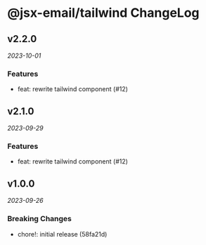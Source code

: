 # @jsx-email/tailwind ChangeLog

## v2.2.0

_2023-10-01_

### Features

- feat: rewrite tailwind component (#12)

## v2.1.0

_2023-09-29_

### Features

- feat: rewrite tailwind component (#12)

## v1.0.0

_2023-09-26_

### Breaking Changes

- chore!: initial release (58fa21d)